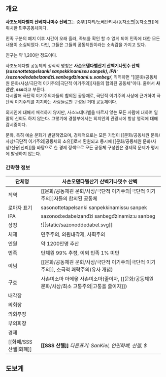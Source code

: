 ## 개요
**사조노데다벨지 산베지나미수 산베그**는 중부[[지리/노베탄티샤/동자소크|동자소크]]에 위치한 민주공동체이다.

민족 구분의 폐지 이후 시간이 오래 흘러, 족보를 확인 할 수 없게 되어 민족에 대한 모든 내용이 소실되었다. 다만, 그들은 그들의 공동체원이라는 소속감을 가지고 있다.

인구는 약 1,200만 정도이다.

사조노데다벨 공동체의 정식적 명칭은 **사손오덷다벨산기 산벡기나밋수 산벡** ***(sasonottetapelsanki sanpekkinamissu sanpek), IPA: /sazonodedabelzand͡zi.sanbegd͡zinami:u.sanbeg/***, 직역하면 "[[문화/공동체원 문화/사상/극단적 이기주의|극단적 이기주의]]자들의 합의된 공동체"이다. 줄여서 **사산산**, **sss**라고 부른다.  
다시말해 극단적 이기주의자들의 합의된 공동체로, 극단적 이기주의 사상에 근거하여 극단적 이기주의를 지지하는 사람들로만 구성된 거대 공동체이다.

외지인에 대해서 배척하지 않지만, 사소노데다벨을 따르지 않는 모든 사람에 대하여 일말의 신뢰도 하지 않는다. 그렇기에 경찰부에서는 외지인의 관광시에 항상 행적에 대해 감시중이다.

문화, 특히 예술 분화가 발달하였으며, 경제적으로는 모든 기업이 [[문화/공동체원 문화/사상/극단적 이기주의|공동체의 소유]]로서 환원되고 동시에 [[문화/공동체원 문화/사상/신용|신뢰]]를 바탕으로 한 경제 정책으로 모든 공동체 구성원은 경제적 문제가 평시에 발생하지 않는다. 

### 간략한 정보

| 단체명               | 사손오덷다벨산기 산벡기나밋수 산벡                                       |
| ----------------- | -------------------------------------------------------- |
| 직역                | [[문화/공동체원 문화/사상/극단적 이기주의\|극단적 이기주의]]자들의 합의된 공동체          |
| 로마자 표기            | sasonottetapelsanki sanpekkinamissu sanpek               |
| IPA               | sazonod:edabelzand͡zi sanbegd͡zinamiz:u sanbeg           |
| 상징                | ![[static/sazonoddedabel.svg]]                           |
| 체제                | 민주주의, 의원내각제, 사회주의                                        |
| 인원                | 약 1200만명 추산                                              |
| 민족                | 단체원 99% 추정, 이외 민족 1% 미만                                  |
| 이념                | [[문화/공동체원 문화/사상/극단적 이기주의\|극단적 이기주의]], 소극적 쾌락주의(유사 개념)    |
| 구호                | 사손미소마 아에옿 사손미소마(줄이자, [[문화/공동체원 문화/사상/최소 고통주의\|고통을 줄이자]]) |
| 내각장               |                                                          |
| 의회장               |                                                          |
| 의회부장              |                                                          |
| 부의회장              |                                                          |
| 경제                |                                                          |
| [[화폐/SSS 산젤\|화폐]] | **[[SSS 산젤]]** *다른표기: SanKiel, 인민화폐, 산곌, $*              |

## 도보게